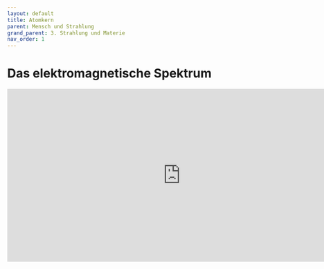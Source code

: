 ```yaml
---
layout: default
title: Atomkern
parent: Mensch und Strahlung
grand_parent: 3. Strahlung und Materie
nav_order: 1
---
```


# Das elektromagnetische Spektrum

<iframe scrolling="no" src="https://www.geogebra.org/material/iframe/id/JGnebScs/width/1600/height/684/border/888888/smb/false/stb/false/stbh/false/ai/false/asb/false/sri/false/rc/false/ld/false/sdz/false/ctl/false" width="800px" height="400px" style="border:0px;"> </iframe>
